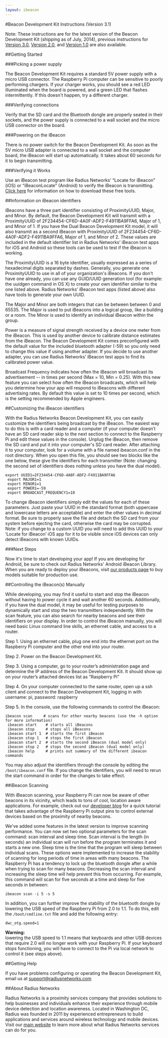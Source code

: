 ```yaml
---
layout: ibeacon
---
```


#Beacon Development Kit Instructions (Version 3.1)

Note: These instructions are for the latest version of the Beacon Development Kit (shipping as of July, 2014), previous instructions for [Version 3.0](http://developer.radiusnetworks.com/ibeacon/ibeacon-development-kit-instructions-version3.html), [Version 2.0](http://developer.radiusnetworks.com/ibeacon/ibeacon-development-kit-instructions-version2.html), and [Version 1.0](http://developer.radiusnetworks.com/ibeacon/ibeacon-development-kit-instructions-version1.html) are also available.

##Getting Started

###Picking a power supply

The Beacon Development Kit requires a standard 5V power supply with a micro USB connector. The Raspberry Pi computer
can be sensitive to poorly performing chargers. If your charger works, you should see a red LED illuminated when the
board is powered, and a green LED that flashes intermittently. If this doesn't happen, try a different charger.

###Verifying connections

Verify that the SD card and the Bluetooth dongle are properly seated in their sockets, and the power supply is connected
to a wall socket and the micro USB connector on the board.

###Powering on the iBeacon

There is no power switch for the Beacon Development Kit. As soon as the 5V micro USB adapter is connected to a wall
socket and the computer board, the iBeacon will start up automatically. It takes about 60 seconds for it to begin
transmitting.

###Verifying it Works

Use an iBeacon test program like Radius Networks’ “Locate for iBeacon” (iOS) or “iBeaconLocate” (Android) to verify the
iBeacon is transmitting. [Click here](http://www.radiusnetworks.com/ibeacon-services.html) for information on how to download these free tools. 

##Information on iBeacon identifiers

iBeacons have a three part identifier consisting of ProximityUUID, Major, and Minor. By default, the Beacon Development
Kit will transmit with a ProximityUUID of 2F234454-CF6D-4A0F-ADF2-F4911BA9FFA6, Major of 1, and Minor of 1.  If you have
the Dual Beacon Development Kit model, it will also transmit as a second iBeacon with 
ProximityUUID of 2F234454-CF6D-4A0F-ADF2-F4911BA9FFA6, Major of 1, and Minor of 2.  These values are included in the 
default identifier list in Radius Networks’ iBeacon test apps for iOS and Android so these tools can be used to test 
if the iBeacon is working.

The ProximityUUID is a 16 byte identifier, usually expressed as a series of hexadecimal digits separated by dashes. 
Generally, you generate one ProximityUUID to use in all of your organization's iBeacons. If you don't have one already,
you can use any GUID/UUID generation tool (for example: the uuidgen command in OS X) to create your own identifier
similar to the one listed above.  Radius Networks’ iBeacon test apps (listed above) also have tools to generate your own
UUID.

The Major and Minor are both integers that can be between between 0 and 65535. The Major is used to put iBeacons into a
logical group, like a building or a room. The Minor is used to identify an individual iBeacon within the group.

Power is a measure of signal strength received by a device one meter from the iBeacon.  This is used by another device
to calibrate distance estimates from the iBeacon.  The Beacon Development Kit comes preconfigured with the default 
value for the included bluetooth adapter (-59) so you only need to change this value if using another adapter.  If you
decide to use another adapter, you can use Radius Networks’ iBeacon test apps to find its calibrated power value.

Broadcast Frequency indicates how often the iBeacon will broadcast its advertisement -- in times per second 
(Max = 10, Min = 0.25).  With this new feature you can select how often the iBeacon broadcasts, which will help you 
determine how your app will respond to iBeacons with different advertising rates.  By default this value is set to 10 
times per second, which is the setting recommended by Apple engineers.

##Customizing the iBeacon identifiers

With the Radius Networks Beacon Development Kit, you can easily customize the identifiers being broadcast by the 
iBeacon.  The easiest way to do this is with a card reader and a computer (if your computer doesn’t have an SD card 
reader skip to the next section to connect to the Raspberry Pi and edit these values in the console). Unplug the 
iBeacon, then remove the SD card and put it into your computer's SD card reader. After attaching it to your computer, 
look for a volume with a file named ibeacon.conf in the root directory. When you open this file, you should see two 
blocks like the one below, these give the identifiers for each transmitter (Note: changing the second set of identifiers
does nothing unless you have the dual model).

```    
export UUID1=2F234454-CF6D-4A0F-ADF2-F4911BA9FFA6
 export MAJOR1=1
 export MINOR1=1
 export POWER1=-59
 export BROADCAST_FREQUENCY1=10
```

To change iBeacon identifiers simply edit the values for each of these parameters.  Just paste your UUID in the standard
format (both uppercase and lowercase letters are acceptable) and enter the other values in decimal format.  Be sure to 
properly save the file and detach the SD card from your system before ejecting the card, otherwise the card may be 
corrupted.  Note: if you change to a custom UUID you will need to add this UUID to your ‘Locate for iBeacon’ iOS app 
for it to be visible since iOS devices can only detect iBeacons with known UUIDs.

###Next Steps

Now it's time to start developing your app! If you are developing for Android, be sure to check out Radius Networks'
Android iBeacon Library. When you are ready to deploy your iBeacons, visit [our products page](http://www.radiusnetworks.com/buy-beacons.html) to buy models suitable for production use.

##Controlling the iBeacon(s) Manually

While developing, you may find it useful to start and stop the iBeacon without having to power cycle it and wait another
60 seconds.  Additionally, if you have the dual model, it may be useful for testing purposes to dynamically start and 
stop the two transmitters independently.  With the scan feature, you can also search for nearby beacons and see their identifiers on your display.  In order to control the iBeacon manually, you will need basic Linux command 
line skills, an ethernet cable, and access to a router.

Step 1. Using an ethernet cable, plug one end into the ethernet port on the Raspberry Pi computer and the other end 
into your router.

Step 2. Power on the Beacon Development Kit.

Step 3. Using a computer, go to your router’s administration page and determine the IP address of the Beacon 
Development Kit.  It should show up on your router’s attached devices list as “Raspberry Pi”

Step 4. On your computer connected to the same router, open up a ssh client and connect to the Beacon Development
Kit, logging in with username: pi, password: raspberry

Step 5. In the console, use the following commands to control the iBeacon:

```
ibeacon scan     # scans for other nearby beacons (use the -h option for more information)
 ibeacon start    # starts all iBeacons
 ibeacon stop     # stops all iBeacons
 ibeacon start 1  # starts the first iBeacon
 ibeacon stop 1   # stops the first iBeacon
 ibeacon start 2  # starts the second iBeacon (dual model only)
 ibeacon stop 2   # stops the second iBeacon (dual model only)
 ibeacon help     # prints out summary of the different ibeacon commands
```

You may also adjust the identifiers through the console by editing the `/boot/ibeacon.conf` file.  If you change the 
identifiers, you will need to rerun the start command in order for the changes to take effect. 

##iBeacon Scanning

With iBeacon scanning, your Raspberry Pi can now be aware of other beacons in its vicinity, which leads to tons of cool, location aware applications.  For example, check out our [developer blog](http://developer.radiusnetworks.com/2014/04/27/how-to-make-a-raspberry-pi-turn-on-a-lamp-with-an-ibeacon.html) for a quick tutorial that takes advantage of the Raspberry Pi output pins to control external devices based on the proximity of nearby beacons.

We've added some features in the latest version to improve scanning performance.  You can now set two optional parameters for the scan command: scan interval and sleep time.  Scan interval is the length (in seconds) an individual scan will run before the program terminates it and starts a new one. Sleep time is the time that the program will sleep between individual scans. These options were implemented to increase the stability of scanning for long periods of time in areas with many beacons.  The Raspberry Pi has a tendency to lock up the bluetooth dongle  after a while when trying to scan for many beacons.  Decreasing the scan interval and increasing the sleep time will help prevent this from occurring.  For example, this command will scan for five seconds at a time and sleep for five seconds in between:

```
ibeacon scan -i 5 -s 5
```

In addition, you can further improve the stability of the bluetooth dongle by lowering the USB speed of the Raspberry Pi from 2.0 to 1.1.  To do this, edit the `/boot/cmdline.txt` file and add the following entry:

```
dwc_otg.speed=1
```

<div style="font-weight: bold;">Warning:</div> lowering the USB speed to 1.1 means that keyboards and other USB devices that require 2.0 will no longer work with your Raspberry Pi.  If your keyboard stops functioning, you will have to connect to the Pi via local network to control it (see steps above).


##Getting Help 

If you have problems configuring or operating the Beacon Development Kit, email us at support@radiusnetworks.com

##About Radius Networks

Radius Networks is a proximity services company that provides solutions to help businesses and individuals enhance 
their experience through mobile device detection and location awareness. Located in Washington DC, Radius was founded 
in 2011 by experienced entrepreneurs to build applications and services around wireless technology and mobile devices. 
Visit our [main website](http://www.radiusnetworks.com) to learn more about what Radius Networks services can do for you.


